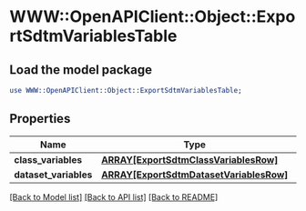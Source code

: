 # WWW::OpenAPIClient::Object::ExportSdtmVariablesTable

## Load the model package
```perl
use WWW::OpenAPIClient::Object::ExportSdtmVariablesTable;
```

## Properties
Name | Type | Description | Notes
------------ | ------------- | ------------- | -------------
**class_variables** | [**ARRAY[ExportSdtmClassVariablesRow]**](ExportSdtmClassVariablesRow.md) |  | [optional] 
**dataset_variables** | [**ARRAY[ExportSdtmDatasetVariablesRow]**](ExportSdtmDatasetVariablesRow.md) |  | [optional] 

[[Back to Model list]](../README.md#documentation-for-models) [[Back to API list]](../README.md#documentation-for-api-endpoints) [[Back to README]](../README.md)


